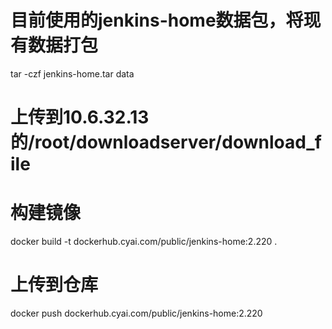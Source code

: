 # 目前使用的jenkins-home数据包，将现有数据打包
tar -czf jenkins-home.tar data

# 上传到10.6.32.13的/root/downloadserver/download_file

# 构建镜像
docker build -t dockerhub.cyai.com/public/jenkins-home:2.220 .

# 上传到仓库
docker push dockerhub.cyai.com/public/jenkins-home:2.220



